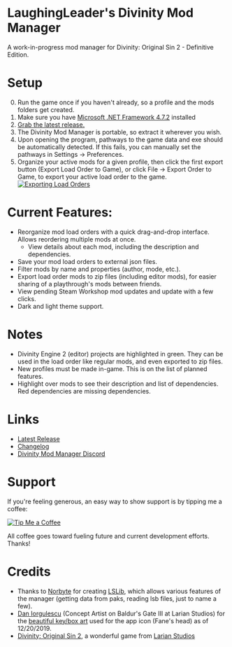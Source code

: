 LaughingLeader's Divinity Mod Manager
=======

A work-in-progress mod manager for Divinity: Original Sin 2 - Definitive Edition.

# Setup

0. Run the game once if you haven't already, so a profile and the mods folders get created.
1. Make sure you have [Microsoft .NET Framework 4.7.2](https://dotnet.microsoft.com/download/dotnet-framework/net472) installed
2. [Grab the latest release.](https://github.com/LaughingLeader-DOS2-Mods/DivinityModManager/releases/latest/download/DivinityModManager_Latest.zip)
3. The Divinity Mod Manager is portable, so extract it wherever you wish.
4. Upon opening the program, pathways to the game data and exe should be automatically detected. If this fails, you can manually set the pathways in Settings -> Preferences.
5. Organize your active mods for a given profile, then click the first export button (Export Load Order to Game), or click File -> Export Order to Game, to export your active load order to the game.
 [![Exporting Load Orders](https://i.imgur.com/evJ9ulQl.jpg)](https://i.imgur.com/evJ9ulQ.png)

# Current Features:

* Reorganize mod load orders with a quick drag-and-drop interface. Allows reordering multiple mods at once.
  * View details about each mod, including the description and dependencies.
* Save your mod load orders to external json files.
* Filter mods by name and properties (author, mode, etc.).
* Export load order mods to zip files (including editor mods), for easier sharing of a playthrough's mods between friends.
* View pending Steam Workshop mod updates and update with a few clicks.
* Dark and light theme support.

# Notes

* Divinity Engine 2 (editor) projects are highlighted in green. They can be used in the load order like regular mods, and even exported to zip files.
* New profiles must be made in-game. This is on the list of planned features.
* Highlight over mods to see their description and list of dependencies. Red dependencies are missing dependencies.

# Links

* [Latest Release](https://github.com/LaughingLeader-DOS2-Mods/DivinityModManager/releases/latest)
* [Changelog](https://github.com/LaughingLeader-DOS2-Mods/DivinityModManager/wiki/Changelog)
* [Divinity Mod Manager Discord](https://discord.gg/j5gp6MD)

# Support

If you're feeling generous, an easy way to show support is by tipping me a coffee:

[![Tip Me a Coffee](https://i.imgur.com/NkmwXff.png)](https://ko-fi.com/LaughingLeader)

All coffee goes toward fueling future and current development efforts. Thanks!

# Credits

* Thanks to [Norbyte](https://github.com/Norbyte) for creating [LSLib](https://github.com/Norbyte/lslib), which allows various features of the manager (getting data from paks, reading lsb files, just to name a few).
* [Dan Iorgulescu](https://www.artstation.com/daniorgulescu) (Concept Artist on Baldur's Gate III at Larian Studios) for the [beautiful key/box art](https://www.artstation.com/artwork/mV159) used for the app icon (Fane's head) as of 12/20/2019.
* [Divinity: Original Sin 2](http://store.steampowered.com/app/435150/Divinity_Original_Sin_2/), a wonderful game from [Larian Studios](http://larian.com/)
